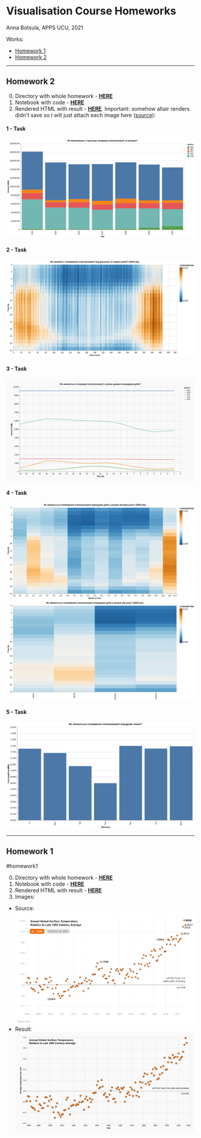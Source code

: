 # Visualisation Course Homeworks
Anna Botsula, APPS UCU, 2021

Works:
- [Homework 1](#homework-1)
- [Homework 2](#homework-2)

-------


## Homework 2


0. Directory with whole homework - [**HERE**](https://github.com/botsula/visualisation_2021/tree/main/hw2)
1. Notebook with code - [**HERE**](https://github.com/botsula/visualisation_2021/blob/main/hw2/notebook.ipynb)
2. Rendered HTML with result - [**HERE**](https://raw.githack.com/botsula/visualisation_2021/main/hw2/notebook.html). Important: somehow altair renders didn't save so I will just attach each image here ([source](https://github.com/botsula/visualisation_2021/tree/main/hw2/img)):
#### 1 - Task
![alt text](https://raw.githubusercontent.com/botsula/visualisation_2021/main/hw2/img/visualization1.png)
#### 2 - Task
 ![alt text](https://raw.githubusercontent.com/botsula/visualisation_2021/main/hw2/img/visualization2.png)
#### 3 - Task
 ![alt text](https://raw.githubusercontent.com/botsula/visualisation_2021/main/hw2/img/visualization3.png)
#### 4 - Task
 ![alt text](https://raw.githubusercontent.com/botsula/visualisation_2021/main/hw2/img/visualization4.png)
 ![alt text](https://raw.githubusercontent.com/botsula/visualisation_2021/main/hw2/img/visualization4_1.png)
#### 5 - Task
 ![alt text](https://raw.githubusercontent.com/botsula/visualisation_2021/main/hw2/img/visualization5.png)

----


## Homework 1

#homework1

0. Directory with whole homework - [**HERE**](https://github.com/botsula/visualisation_2021/tree/main/hw1)
1. Notebook with code - [**HERE**](https://github.com/botsula/visualisation_2021/blob/main/hw1/homework1.ipynb)
2. Rendered HTML with result - [**HERE**](https://raw.githack.com/botsula/visualisation_2021/3ad792f4c9e67c5443e9a88aee506c63abba0ca0/hw1/hw1_botsula.html)
3. Images:
  - Source:
![alt text](https://raw.githubusercontent.com/botsula/visualisation_2021/main/hw1/should_be.png?token=AKYA4PW65EPLO5NULGH2O7DBMLJYM)
  - Result:
 ![alt text](https://raw.githubusercontent.com/botsula/visualisation_2021/main/hw1/result.png)
